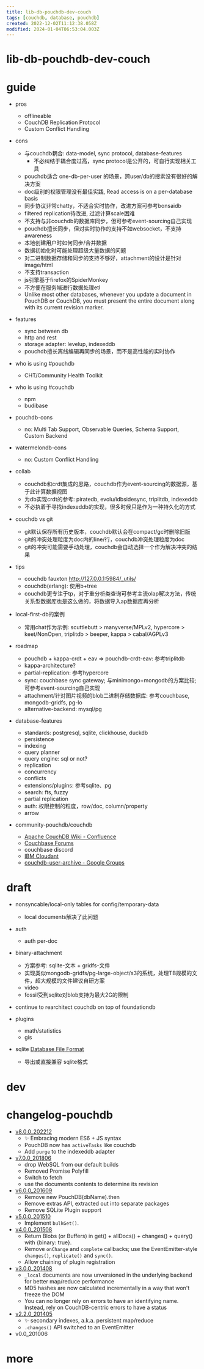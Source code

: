 ```yaml
---
title: lib-db-pouchdb-dev-couch
tags: [couchdb, database, pouchdb]
created: 2022-12-02T11:12:38.058Z
modified: 2024-01-04T06:53:04.003Z
---
```


# lib-db-pouchdb-dev-couch

# guide

- pros
  - offlineable
  - CouchDB Replication Protocol
  - Custom Conflict Handling

- cons
  - 与couchdb耦合: data-model, sync protocol, database-features
    - 不必纠结于耦合度过高，sync protocol是公开的，可自行实现相关工具
  - pouchdb适合 one-db-per-user 的场景，跨user/db的搜索没有很好的解决方案
  - doc级别的权限管理没有最佳实践, Read access is on a per-database basis
  - 同步协议非常chatty，不适合实时协作，改进方案可参考bonsaidb
  - filtered replication待改进, 过滤计算scale困难
  - 不支持与非couchdb的数据库同步，但可参考event-sourcing自己实现
  - pouchdb擅长同步，但对实时协作的支持不如websocket，不支持awareness
  - 本地创建用户时如何同步/合并数据
  - 数据初始化时可能处理超级大量数据的问题
  - 对二进制数据存储和同步的支持不够好，attachment的设计是针对image/html
  - 不支持transaction
  - js引擎基于firefox的SpiderMonkey
  - 不方便在服务端进行数据处理etl
  - Unlike most other databases, whenever you update a document in PouchDB or CouchDB, you must present the entire document along with its current revision marker.

- features
  - sync between db
  - http and rest
  - storage adapter: levelup, indexeddb
  - pouchdb擅长离线编辑再同步的场景，而不是高性能的实时协作

- who is using #pouchdb
  - CHT/Community Health Toolkit
- who is using #couchdb
  - npm
  - budibase

- pouchdb-cons
  - no: Multi Tab Support, Observable Queries, Schema Support, Custom Backend
- watermelondb-cons
  - no: Custom Conflict Handling

- collab
  - couchdb和crdt集成的思路，couchdb作为event-sourcing的数据源，基于此计算数据视图
  - 为db实现crdt的参考: piratedb, evolu/idbsidesync, triplitdb, indexeddb
  - 不必执着于寻找indexeddb的实现，很多时候只是作为一种持久化的方式

- couchdb vs git
  - git默认保存所有历史版本，couchdb默认会在compact/gc时删除旧版
  - git的冲突处理粒度为doc内的line/行，couchdb冲突处理粒度为doc
  - git的冲突可能需要手动处理，couchdb会自动选择一个作为解决冲突的结果

- tips
  - couchdb fauxton http://127.0.0.1:5984/_utils/
  - couchdb(erlang): 使用b+tree
  - couchdb更专注于tp，对于重分析类查询可参考主流olap解决方法，传统关系型数据库也是这么做的，将数据导入ap数据库再分析

- local-first-db的案例
  - 常用chat作为示例: scuttlebutt > manyverse/MPLv2, hypercore > keet/NonOpen, triplitdb > beeper, kappa > cabal/AGPLv3

- roadmap
  - pouchdb + kappa-crdt + eav => pouchdb-crdt-eav: 参考triplitdb
  - kappa-architecture?
  - partial-replication: 参考hypercore
  - sync: couchbase sync gateway; 与minimongo+mongodb的方案比较; 可参考event-sourcing自己实现
  - attachment/针对图片视频的blob二进制存储数据库: 参考couchbase, mongodb-gridfs, pg-lo
  - alternative-backend: mysql/pg

- database-features
  - standards: postgresql, sqlite, clickhouse, duckdb
  - persistence
  - indexing
  - query planner
  - query engine: sql or not?
  - replication
  - concurrency
  - conflicts
  - extensions/plugins: 参考sqlite、pg
  - search: fts, fuzzy
  - partial replication
  - auth: 权限控制的粒度，row/doc, column/property
  - arrow

- community-pouchdb/couchdb
  - [Apache CouchDB Wiki - Confluence](https://cwiki.apache.org/confluence/display/COUCHDB/)
  - [Couchbase Forums](https://www.couchbase.com/forums/)
  - couchbase discord
  - [IBM Cloudant](https://www.ibm.com/cloud/cloudant)
  - [couchdb-user-archive - Google Groups](https://groups.google.com/g/couchdb-user-archive)
# draft
- nonsyncable/local-only tables for config/temporary-data
  - local documents解决了此问题

- auth
  - auth per-doc

- binary-attachment
  - 方案参考: sqlite-文本 + gridfs-文件
  - 实现类似mongodb-gridfs/pg-large-object/s3的系统，处理TB规模的文件，超大规模的文件建议自研方案
  - video
  - fossil受到sqlite对blob支持为最大2G的限制

- continue to rearchitect couchdb on top of foundationdb

- plugins
  - math/statistics
  - gis

- sqlite [Database File Format](https://www.sqlite.org/fileformat2.html)
  - 导出或直接兼容 sqlite格式
# dev

# changelog-pouchdb

- [v8.0.0_202212](https://pouchdb.com/2022/12/14/pouchdb-8.0.0.html)
  - ✨ Embracing modern ES6 + JS syntax
  - PouchDB now has `activeTasks` like couchdb
  - Add `purge` to the indexeddb adapter
- [v7.0.0_201806](https://pouchdb.com/2018/06/21/pouchdb-7.0.0.html)
  - drop WebSQL from our default builds
  - Removed Promise Polyfill
  - Switch to fetch
  - use the documents contents to determine its revision
- [v6.0.0_201609](https://pouchdb.com/2016/09/05/pouchdb-6.0.0.html)
  - Remove new PouchDB(dbName).then
  - Remove extras API, extracted out into separate packages
  - Remove SQLite Plugin support
- [v5.0.0_201510](https://pouchdb.com/2015/10/06/pouchdb-5.0.0-five-years-of-pouchdb.html)
  - Implement `bulkGet()`.
- [v4.0.0_201508](https://pouchdb.com/2015/08/03/pouchdb-4.0.0-ballast-overboard.html)
  - Return Blobs (or Buffers) in get() + allDocs() + changes() + query() with {binary: true}. 
  - Remove `onChange` and `complete` callbacks; use the EventEmitter-style `changes()`,  `replicate()` and `sync()`.
  - Allow chaining of plugin registration
- [v3.0.0_201408](https://pouchdb.com/2014/08/12/pouchdb-3.0.0.html)
  - `_local` documents are now unversioned in the underlying backend for better map/reduce performance
  - MD5 hashes are now calculated incrementally in a way that won't freeze the DOM
  - You can no longer rely on errors to have an identifying name. Instead, rely on CouchDB-centric errors to have a status
- [v2.2.0_201405](https://pouchdb.com/2014/05/01/pouchdb-2.2.0.html)
  - ✨ secondary indexes, a.k.a. persistent map/reduce
  - `.changes()` API switched to an EventEmitter
- v0.0_201006
# more
